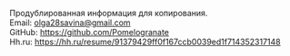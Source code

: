 Продублированная информация для копирования. <br>
Email: olga28savina@gmail.com <br>
GitHub: https://github.com/Pomelogranate <br>
Hh.ru: https://hh.ru/resume/91379429ff0f167ccb0039ed1f714352317148 <br>
